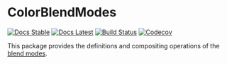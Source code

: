# ColorBlendModes

[![Docs Stable](https://img.shields.io/badge/docs-stable-blue.svg)](https://kimikage.github.io/ColorBlendModes.jl/stable)
[![Docs Latest](https://img.shields.io/badge/docs-latest-blue.svg)](https://kimikage.github.io/ColorBlendModes.jl/latest)
[![Build Status](https://travis-ci.com/kimikage/ColorBlendModes.jl.svg?branch=master)](https://travis-ci.com/kimikage/ColorBlendModes.jl)
[![Codecov](https://codecov.io/gh/kimikage/ColorBlendModes.jl/branch/master/graph/badge.svg)](https://codecov.io/gh/kimikage/ColorBlendModes.jl)

This package provides the definitions and compositing operations of the
[blend modes](https://en.wikipedia.org/wiki/Blend_modes).
